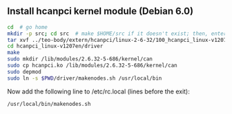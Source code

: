 ## Install hcanpci kernel module (Debian 6.0)

```bash
cd  # go home
mkdir -p src; cd src  # make $HOME/src if it doesn't exist; then, enter it
tar xvf ../teo-body/extern/hcanpci/linux-2-6-32/100_hcanpci_linux-v1207en-edi1822.tar.gz
cd hcanpci_linux-v1207en/driver
make
sudo mkdir /lib/modules/2.6.32-5-686/kernel/can
sudo cp hcanpci.ko /lib/modules/2.6.32-5-686/kernel/can
sudo depmod
sudo ln -s $PWD/driver/makenodes.sh /usr/local/bin
```

Now add the following line to /etc/rc.local (lines before the exit):

```bash
/usr/local/bin/makenodes.sh
```
